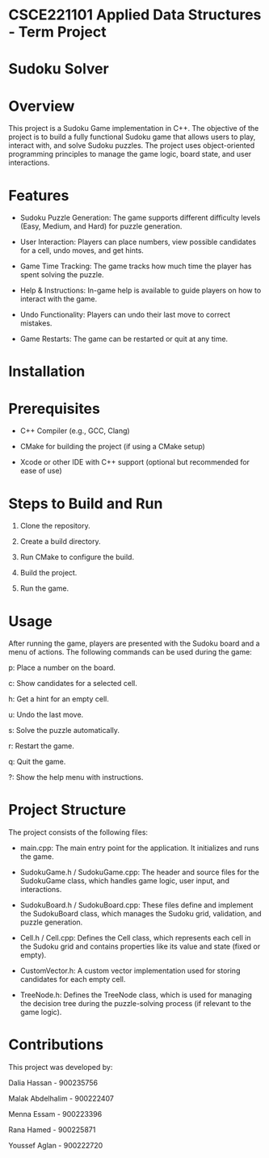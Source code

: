 # CSCE221101 Applied Data Structures - Term Project

# Sudoku Solver

# Overview

This project is a Sudoku Game implementation in C++. The objective of the project is to build a fully functional Sudoku game that allows users to play, interact with, and solve Sudoku puzzles. The project uses object-oriented programming principles to manage the game logic, board state, and user interactions.

# Features

* Sudoku Puzzle Generation: The game supports different difficulty levels (Easy, Medium, and Hard) for puzzle generation.  

* User Interaction: Players can place numbers, view possible candidates for a cell, undo moves, and get hints.  

* Game Time Tracking: The game tracks how much time the player has spent solving the puzzle.  

* Help & Instructions: In-game help is available to guide players on how to interact with the game.  

* Undo Functionality: Players can undo their last move to correct mistakes.  

* Game Restarts: The game can be restarted or quit at any time.  


# Installation

# Prerequisites
- C++ Compiler (e.g., GCC, Clang)  

- CMake for building the project (if using a CMake setup)  

- Xcode or other IDE with C++ support (optional but recommended for ease of use)  


# Steps to Build and Run
1. Clone the repository.
   
2. Create a build directory.
   
3. Run CMake to configure the build.
   
4. Build the project.
   
5. Run the game.
    

# Usage

After running the game, players are presented with the Sudoku board and a menu of actions. The following commands can be used during the game: 

p: Place a number on the board.

c: Show candidates for a selected cell.

h: Get a hint for an empty cell.

u: Undo the last move.

s: Solve the puzzle automatically.

r: Restart the game.

q: Quit the game.

?: Show the help menu with instructions.

# Project Structure

The project consists of the following files:

+ main.cpp: The main entry point for the application. It initializes and runs the game.
  
+ SudokuGame.h / SudokuGame.cpp: The header and source files for the SudokuGame class, which handles game logic, user input, and interactions.

+ SudokuBoard.h / SudokuBoard.cpp: These files define and implement the SudokuBoard class, which manages the Sudoku grid, validation, and puzzle generation.
  
+ Cell.h / Cell.cpp: Defines the Cell class, which represents each cell in the Sudoku grid and contains properties like its value and state (fixed or empty).
  
+ CustomVector.h: A custom vector implementation used for storing candidates for each empty cell.
  
+ TreeNode.h: Defines the TreeNode class, which is used for managing the decision tree during the puzzle-solving process (if relevant to the game logic).

# Contributions

This project was developed by:

Dalia Hassan - 900235756

Malak Abdelhalim - 900222407

Menna Essam - 900223396

Rana Hamed - 900225871

Youssef Aglan - 900222720
